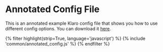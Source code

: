 # Annotated Config File

This is an annotated example Klaro config file that shows you how to use different config options. You can download it [here]({{'annotated-config-file'|href}}).

<!--translate:ignore-->
<div class="highlight">
    {% filter highlight(strip=True, language='javascript') %}
    {% include 'common/annotated_config.js' %}
    {% endfilter %}
</div>
<!--translate:ignore-->
